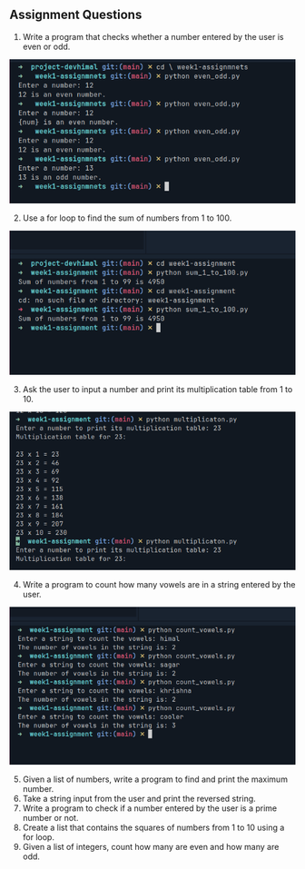 ## Assignment Questions

1. Write a program that checks whether a number entered by the user is even or odd.

![Assignment Screenshot](assets/assignment1.png)

2. Use a for loop to find the sum of numbers from 1 to 100.

![Assignment Screenshot](assets/assignment2.png)

3. Ask the user to input a number and print its multiplication table from 1 to 10.

![Assignment Screenshot](assets/assignment3.png)

4. Write a program to count how many vowels are in a string entered by the user.

![Assignment Screenshot](assets/assignment4.png)

5. Given a list of numbers, write a program to find and print the maximum number.
6. Take a string input from the user and print the reversed string.
7. Write a program to check if a number entered by the user is a prime number or not.
8. Create a list that contains the squares of numbers from 1 to 10 using a for loop.
9. Given a list of integers, count how many are even and how many are odd.
